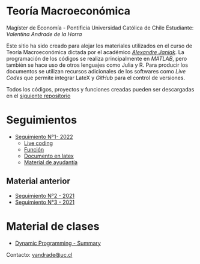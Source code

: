# Teoría Macroeconómica

Magíster de Economía - Pontificia Universidad Católica de Chile
Estudiante: *Valentina Andrade de la Horra*

Este sitio ha sido creado para alojar los materiales utilizados en el curso de Teoría Macroeconómica dictada por el académico [*Alexandre Janiak*](https://economia.uc.cl/?profesor=alexandre-janiak). La programación de los códigos se realiza principalmente en *MATLAB*, pero también se hace uso de otros lenguajes como Julia y R. Para producir los documentos se utilizan recursos adicionales de los softwares como *Live Codes* que permite integrar LateX y *GitHub* para el control de versiones.

Todos los códigos, proyectos y funciones creadas pueden ser descargadas en el [siguiente repositorio](https://github.com/valentinaandrade/macroeconomics-theory/)

# Seguimientos

- [Seguimiento N°1- 2022](https://valentinaandrade.github.io/macroeconomics-theory/ayudantias/ayu1/seguimiento1.html)
  - [Live coding](https://valentinaandrade.github.io/macroeconomics-theory/ayudantias/ayu1/seguimiento1.mlx)
  - [Función](https://valentinaandrade.github.io/macroeconomics-theory/ayudantias/ayu1/test.m)
  - [Documento en latex](https://valentinaandrade.github.io/macroeconomics-theory/ayudantias/ayu1/seguimiento1.pdf)
  - [Material de ayudantía](https://valentinaandrade.github.io/macroeconomics-theory/ayudantias/ayu1.mlx)

## Material anterior

- [Seguimiento N°2 - 2021](https://valentinaandrade.github.io/macroeconomics-theory/ayu2/seguimiento2.html)
- [Seguimiento N°3 - 2021](https://valentinaandrade.github.io/macroeconomics-theory/ayu3/ayu3.pdf)


# Material de clases
- [Dynamic Programming - Summary](https://valentinaandrade.github.io/macroeconomics-theory/ayu3/dp-intro.pdf)





Contacto: [vandrade@uc.cl](mailto:vandrade@uc.cl)

